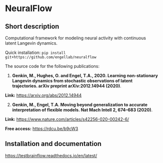 #  NeuralFlow

## Short description

Computational framework for modeling neural activity with continuous latent Langevin dynamics. 

Quick installation: ```pip install git+https://github.com/engellab/neuralflow```

The source code for the following publications:

1) **Genkin, M., Hughes, O. and Engel, T.A., 2020. Learning non-stationary Langevin dynamics from stochastic observations of latent trajectories. arXiv preprint arXiv:2012.14944 (2020)**.

**Link:** https://arxiv.org/abs/2012.14944

2) **Genkin, M., Engel, T.A. Moving beyond generalization to accurate interpretation of flexible models. Nat Mach Intell 2, 674–683 (2020)**.  

**Link:** https://www.nature.com/articles/s42256-020-00242-6/

**Free access:** https://rdcu.be/b9cW3

## Installation and documentation

https://testbrainflow.readthedocs.io/en/latest/




